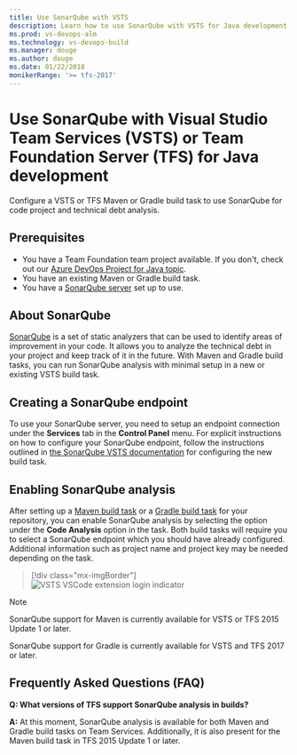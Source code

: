 ```yaml
---
title: Use SonarQube with VSTS
description: Learn how to use SonarQube with VSTS for Java development
ms.prod: vs-devops-alm
ms.technology: vs-devops-build 
ms.manager: douge
ms.author: douge
ms.date: 01/22/2018
monikerRange: '>= tfs-2017'
---
```



# Use SonarQube with Visual Studio Team Services (VSTS) or Team Foundation Server (TFS) for Java development

Configure a VSTS or TFS Maven or Gradle build task to use SonarQube for code project and technical debt analysis.

## Prerequisites

 - You have a Team Foundation team project available. If you don't, check out our [Azure DevOps Project for Java topic](/vsts/build-release/apps/cd/azure/azure-devops-project-java).
 - You have an existing Maven or Gradle build task.
 - You have a [SonarQube server](https://docs.sonarqube.org/display/SONAR/Installing+the+Server) set up to use.

## About SonarQube

[SonarQube](http://www.sonarqube.org/) is a set of static analyzers that can be used to identify areas of improvement in your code. It allows you to analyze the technical debt in your project and keep track of it in the future. With Maven and Gradle build tasks, you can run SonarQube analysis with minimal setup in a new or existing VSTS build task.

## Creating a SonarQube endpoint

To use your SonarQube server, you need to setup an endpoint connection under the **Services** tab in the **Control Panel** menu. For explicit instructions on how to configure your SonarQube endpoint, follow the instructions outlined in [the SonarQube VSTS documentation](https://docs.sonarqube.org/display/SCAN/Analyzing+with+SonarQube+Extension+for+VSTS-TFS) for configuring the new build task.

## Enabling SonarQube analysis

After setting up a [Maven build task](https://docs.microsoft.com/en-us/vsts/build-release/tasks/build/maven) or a [Gradle build task](https://docs.microsoft.com/en-us/vsts/build-release/tasks/build/gradle) for your repository, you can enable SonarQube analysis by selecting the option under the **Code Analysis** option in the task. Both build tasks will require you to select a SonarQube endpoint which you should have already configured. Additional information such as project name and project key may be needed depending on the task.

> [!div class="mx-imgBorder"]
![VSTS VSCode extension login indicator](_img/sonarqube-menu.png)

> [!NOTE]
> SonarQube support for Maven is currently available for VSTS or TFS 2015 Update 1 or later.
>
> SonarQube support for Gradle is currently available for VSTS and TFS 2017 or later.

## Frequently Asked Questions (FAQ)

**Q: What versions of TFS support SonarQube analysis in builds?**

**A:** At this moment, SonarQube analysis is available for both Maven and Gradle build tasks on Team Services. Additionally, it is also present for the Maven build task in TFS 2015 Update 1 or later.








